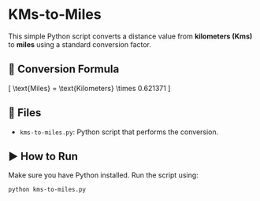 # KMs-to-Miles

This simple Python script converts a distance value from **kilometers (Kms)** to **miles** using a standard conversion factor.

## 🔁 Conversion Formula

\[
\text{Miles} = \text{Kilometers} \times 0.621371
\]

## 📁 Files

- `kms-to-miles.py`: Python script that performs the conversion.

## ▶️ How to Run

Make sure you have Python installed. Run the script using:

```bash
python kms-to-miles.py
